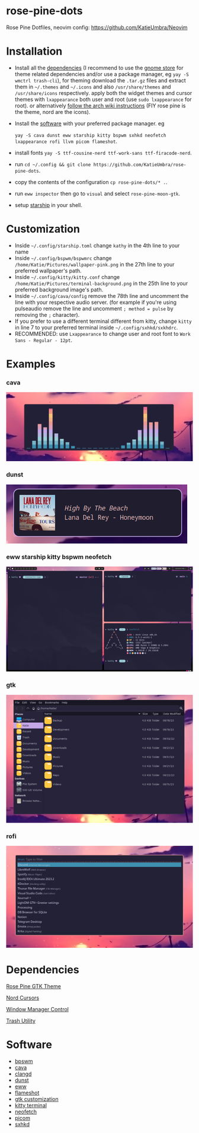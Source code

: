 # rose-pine-dots
Rose Pine Dotfiles, neovim config: https://github.com/KatieUmbra/Neovim

# Installation


- Install all the [dependencies](#dependencies) (I recommend to use the [gnome store](https://www.gnome-look.org) for theme related dependencies and/or use a package manager, eg `yay -S wmctrl trash-cli`), for theming download the `.tar.gz` files and extract them in `~/.themes` and `~/.icons` and also `/usr/share/themes` and `/usr/share/icons` respectively. apply both the widget themes and cursor themes with `lxappearance` both user and root (use `sudo lxappearance` for root). or alternatively [follow the arch wiki instructions](https://wiki.archlinux.org/title/GTK#Configuration) (FIY rose pine is the theme, nord are the icons).

- Install the [software](#software) with your preferred package manager. eg

  `yay -S cava dunst eww starship kitty bspwm sxhkd neofetch lxappearance rofi llvm picom flameshot`.

- install fonts `yay -S ttf-cousine-nerd ttf-work-sans ttf-firacode-nerd`.

- run `cd ~/.config && git clone https://github.com/KatieUmbra/rose-pine-dots`.

- copy the contents of the configuration `cp rose-pine-dots/* .`.

- run `eww inspector` then go to `visual` and select `rose-pine-moon-gtk`.

- setup [starship](https://starship.rs/guide/#%F0%9F%9A%80-installation) in your shell.

# Customization

- Inside `~/.config/starship.toml` change `kathy` in the 4th line to your name
- Inside `~/.config/bspwm/bspwmrc` change `/home/Katie/Pictures/wallpaper-pink.png` in the 27th line to your preferred wallpaper's path.
- Inside `~/.config/kitty/kitty.conf` change `/home/Katie/Pictures/terminal-background.png` in the 25th line to your preferred background image's path.
- Inside `~/.config/cava/config` remove the 78th line and uncomment the line with your respective audio server. (for example if you're using pulseaudio remove the line and uncomment `; method = pulse` by removing the `;` character).
- If you prefer to use a different terminal different from kitty, change `kitty` in line 7 to your preferred terminal inside `~/.config/sxhkd/sxkhdrc`.
- RECOMMENDED: use `Lxappearance` to change user and root font to `Work Sans - Regular - 12pt`.

# Examples

### cava

![cava](https://raw.githubusercontent.com/KatieUmbra/rose-pine-dots/main/.examples/cava.png)

### dunst

![dunst](https://raw.githubusercontent.com/KatieUmbra/rose-pine-dots/main/.examples/dunst.png)

### eww starship kitty bspwm neofetch

![eww starship kitty bspwm neofetch](https://raw.githubusercontent.com/KatieUmbra/rose-pine-dots/main/.examples/eww-starship-kitty-bspwm-neofetch.png)

### gtk

![gtk](https://github.com/KatieUmbra/rose-pine-dots/blob/main/.examples/gtk.png?raw=true****)

### rofi

![rofi](https://github.com/KatieUmbra/rose-pine-dots/blob/main/.examples/rofi.png?raw=true)

# Dependencies
[Rose Pine GTK Theme](https://github.com/rose-pine/gtk)

[Nord Cursors](https://www.gnome-look.org/p/1571937)

[Window Manager Control](https://www.freedesktop.org/wiki/Software/wmctrl/)

[Trash Utility](https://github.com/andreafrancia/trash-cli)

# Software

- [bpswm](https://github.com/baskerville/bspwm)
- [cava](https://github.com/karlstav/cava)
- [clangd](https://llvm.org/)
- [dunst](https://github.com/dunst-project/dunst)
- [eww](https://github.com/elkowar/eww)
- [flameshot](https://flameshot.org/)
- [gtk customization](https://github.com/lxde/lxappearance)
- [kitty terminal](https://sw.kovidgoyal.net/kitty/)
- [neofetch](https://github.com/dylanaraps/neofetch)
- [picom](https://github.com/yshui/picom)
- [sxhkd](https://github.com/baskerville/sxhkd)
